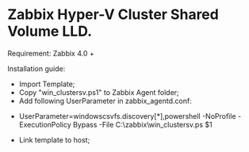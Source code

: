 # Zabbix Hyper-V Cluster Shared Volume LLD.

Requirement: Zabbix 4.0 +

Installation guide:
- Import Template;
- Copy "win_clustersv.ps1" to Zabbix Agent folder;
- Add following UserParameter in zabbix_agentd.conf:
* UserParameter=windowscsvfs.discovery[*],powershell -NoProfile -ExecutionPolicy Bypass -File C:\zabbix\win_clustersv.ps $1
- Link template to host;
